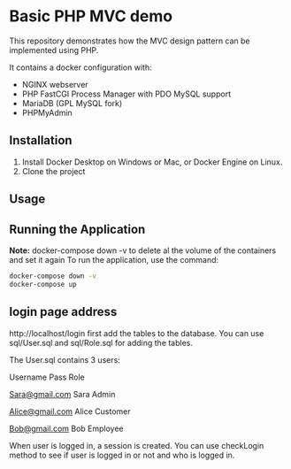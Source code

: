 # Basic PHP MVC demo
This repository demonstrates how the MVC design pattern can be implemented using PHP.

It contains a docker configuration with:
* NGINX webserver
* PHP FastCGI Process Manager with PDO MySQL support
* MariaDB (GPL MySQL fork)
* PHPMyAdmin

## Installation

1. Install Docker Desktop on Windows or Mac, or Docker Engine on Linux.
1. Clone the project

## Usage

## Running the Application
**Note:** docker-compose down -v to delete al the volume of the containers and set it again
To run the application, use the command: 
```bash
docker-compose down -v
docker-compose up
```


## login page address
http://localhost/login
first add the tables to the database. You can use sql/User.sql and sql/Role.sql for adding the tables.

The User.sql contains 3 users:

Username        Pass    Role

Sara@gmail.com  Sara    Admin

Alice@gmail.com Alice   Customer

Bob@gmail.com   Bob     Employee

When user is logged in, a session is created. You can use checkLogin method to see if user is logged in or not and who is logged in.